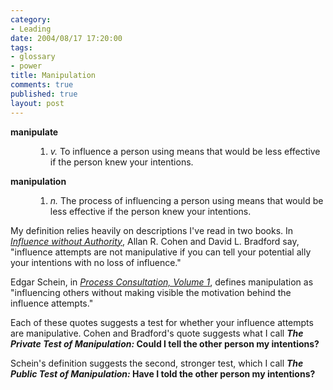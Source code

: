 ```yaml
--- 
category: 
- Leading
date: 2004/08/17 17:20:00
tags: 
- glossary
- power
title: Manipulation
comments: true
published: true
layout: post
---
```


<dl> <dt> <strong>manipulate</strong> </dt> <dd>
<ol>
	<li> <em>v.</em>  To influence a person using means that would be less effective if the person knew your intentions.</li>
</ol>
</dd> </dl> <dl> <dt> <strong>manipulation</strong> </dt> <dd>
<ol>
	<li> <em>n.</em>  The process of influencing a person using means that would be less effective if the person knew your intentions.</li>
</ol>
</dd> </dl> My definition relies heavily on descriptions I've read in two books.  In <em><a href="http://www.amazon.com/exec/obidos/ASIN/0471548944/dalehemer-20">Influence without Authority</a></em>, Allan R. Cohen and David L. Bradford say, "influence attempts are not manipulative if you can tell your potential ally your intentions with no loss of influence."

Edgar Schein, in <em><a href="http://www.amazon.com/exec/obidos/ASIN/0201067366/dalehemer-20">Process Consultation, Volume 1</a></em>, defines manipulation as "influencing others without making visible the motivation behind the influence attempts."

Each of these quotes suggests a test for whether your influence attempts are manipulative.  Cohen and Bradford's quote suggests what I call <strong><em>The Private Test of Manipulation:</em>  Could I tell the other person my intentions?</strong>

Schein's definition suggests the second, stronger test, which I call <strong><em>The Public Test of Manipulation:</em>  Have I told the other person my intentions?</strong>
